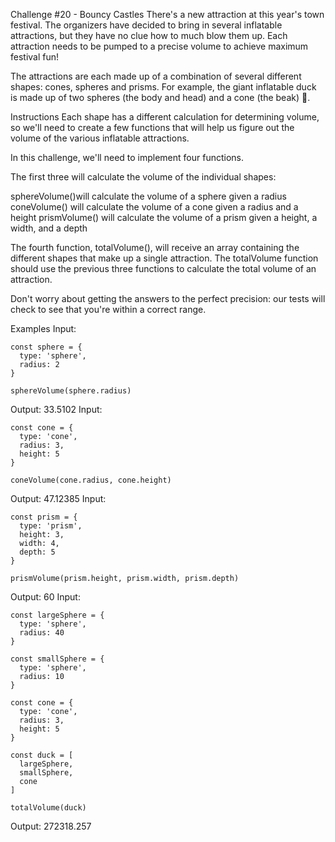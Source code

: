 Challenge #20 - Bouncy Castles
There's a new attraction at this year's town festival. The organizers have decided to bring in several inflatable attractions, but they have no clue how to much blow them up. Each attraction needs to be pumped to a precise volume to achieve maximum festival fun!

The attractions are each made up of a combination of several different shapes: cones, spheres and prisms. For example, the giant inflatable duck is made up of two spheres (the body and head) and a cone (the beak) 🦆.

Instructions
Each shape has a different calculation for determining volume, so we'll need to create a few functions that will help us figure out the volume of the various inflatable attractions.

In this challenge, we'll need to implement four functions.

The first three will calculate the volume of the individual shapes:

sphereVolume()will calculate the volume of a sphere given a radius
coneVolume() will calculate the volume of a cone given a radius and a height
prismVolume() will calculate the volume of a prism given a height, a width, and a depth

The fourth function, totalVolume(), will receive an array containing the different shapes that make up a single attraction. The totalVolume function should use the previous three functions to calculate the total volume of an attraction.

Don't worry about getting the answers to the perfect precision: our tests will check to see that you're within a correct range.

Examples
Input:

    const sphere = {
      type: 'sphere',
      radius: 2
    }

    sphereVolume(sphere.radius)
    
Output:
33.5102
Input:

    const cone = {
      type: 'cone',
      radius: 3,
      height: 5
    }

    coneVolume(cone.radius, cone.height)
    
Output:
47.12385
Input:

    const prism = {
      type: 'prism',
      height: 3,
      width: 4,
      depth: 5
    }

    prismVolume(prism.height, prism.width, prism.depth)
    
Output:
60
Input:

    const largeSphere = {
      type: 'sphere',
      radius: 40
    }

    const smallSphere = {
      type: 'sphere',
      radius: 10
    }

    const cone = {
      type: 'cone',
      radius: 3,
      height: 5
    }

    const duck = [
      largeSphere,
      smallSphere,
      cone
    ]

    totalVolume(duck)
    
Output:
272318.257
